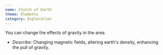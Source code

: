```yaml
---
name: Clutch of Earth
theme: Elements
category: Exploration
---
```


You can change the effects of gravity in the area.

* *Describe*: Changing magnetic fields, altering earth's density, enhancing the pull of gravity.